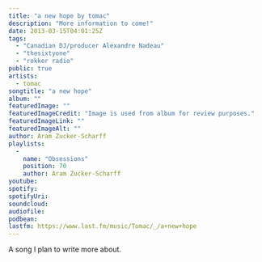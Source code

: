 ```yaml
---
title: "a new hope by tomac"
description: "More information to come!"
date: 2013-03-15T04:01:25Z
tags:
  - "Canadian DJ/producer Alexandre Nadeau"
  - "thesixtyone"
  - "rokker radio"
public: true
artists:
  - tomac
songtitle: "a new hope"
album: ""
featuredImage: ""
featuredImageCredit: "Image is used from album for review purposes."
featuredImageLink: ""
featuredImageAlt: ""
author: Aram Zucker-Scharff
playlists:
  -
    name: "Obsessions"
    position: 70
    author: Aram Zucker-Scharff
youtube: 
spotify: 
spotifyUri: 
soundcloud:
audiofile:
podbean:
lastfm: https://www.last.fm/music/Tomac/_/a+new+hope
---
```


A song I plan to write more about.
		
